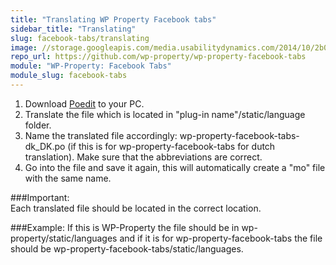 ```yaml
---
title: "Translating WP Property Facebook tabs"
sidebar_title: "Translating"
slug: facebook-tabs/translating
image: //storage.googleapis.com/media.usabilitydynamics.com/2014/10/2b03453c-wpproperty-extension-facebooktabs-icon-300x300.png
repo_url: https://github.com/wp-property/wp-property-facebook-tabs
module: "WP-Property: Facebook Tabs"
module_slug: facebook-tabs
---
```


1. Download [Poedit](https://poedit.net/) to your PC. 
2. Translate the file which is located in "plug-in name"/static/language folder. 
3. Name the translated file accordingly: wp-property-facebook-tabs-dk_DK.po  (if this is for wp-property-facebook-tabs for dutch translation). Make sure that the abbreviations are correct.
4. Go into the file and save it again, this will automatically create a "mo" file with the same name.

###Important:  
Each translated file should be located in the correct location.

###Example: 
If this is WP-Property the file should be in  wp-property/static/languages and if it is for wp-property-facebook-tabs the file should be wp-property-facebook-tabs/static/languages.   